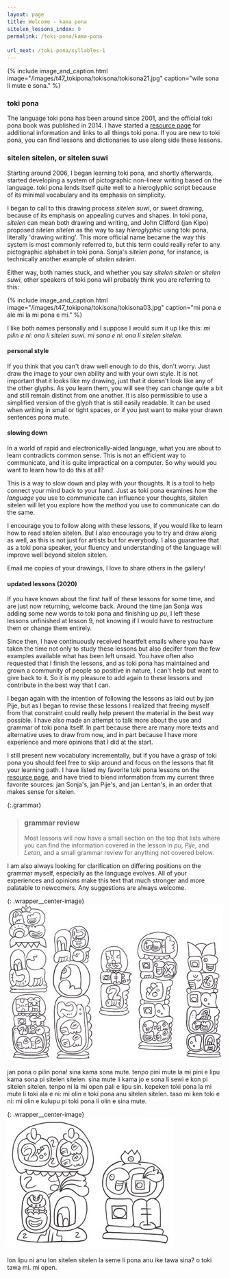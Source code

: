 ```yaml
---
layout: page
title: Welcome - kama pona
sitelen_lessons_index: 0
permalink: /toki-pona/kama-pona

url_next: /toki-pona/syllables-1
---
```


{% include image_and_caption.html image="/images/t47_tokipona/tokisona/tokisona21.jpg" caption="wile sona li mute e sona." %}

### toki pona

The language toki pona has been around since 2001, and the official toki pona book was published in 2014. I have started a [resource page](/toki-pona/about/) for additional information and links to all things toki pona. If you are new to toki pona, you can find lessons and dictionaries to use along side these lessons.

### sitelen sitelen, or sitelen suwi

Starting around 2006, I began learning toki pona, and shortly afterwards, started developing a system of pictographic non-linear writing based on the language. toki pona lends itself quite well to a hieroglyphic script because of its minimal vocabulary and its emphasis on simplicity.

I began to call to this drawing process _sitelen suwi_, or sweet drawing, because of its emphasis on appealing curves and shapes. In toki pona, _sitelen_ can mean both drawing and writing, and John Clifford (jan Kipo) proposed _sitelen sitelen_ as the way to say _hieroglyphic_ using toki pona, literally 'drawing writing'.  This more official name became the way this system is most commonly referred to, but this term could really refer to any pictographic alphabet in toki pona. Sonja's _sitelen pona_, for instance, is technically another example of _sitelen sitelen_.

Either way, both names stuck, and whether you say _sitelen sitelen_ or _sitelen suwi_, other speakers of toki pona will probably think you are referring to this:

{% include image_and_caption.html image="/images/t47_tokipona/tokisona/tokisona03.jpg" caption="mi pona e ale mi la mi pona e mi." %}

I like both names personally and I suppose I would sum it up like this: _mi pilin e ni: ona li sitelen suwi. mi sona e ni: ona li sitelen sitelen._

#### personal style

If you think that you can't draw well enough to do this, don't worry. Just draw the image to your own ability and with your own style. It is not important that it looks like my drawing, just that it doesn't look like any of the other glyphs. As you learn them, you will see they can change quite a bit and still remain distinct from one another. It is also permissible to use a simplified version of the glyph that is still easily readable. It can be used when writing in small or tight spaces, or if you just want to make your drawn sentences pona mute.

#### slowing down

In a world of rapid and electronically-aided language, what you are about to learn contradicts common sense. This is not an efficient way to communicate, and it is quite impractical on a computer. So why would you want to learn how to do this at all?

This is a way to slow down and play with your thoughts. It is a tool to help connect your mind back to your hand. Just as toki pona examines how the _language_ you use to communicate can influence your thoughts, sitelen sitelen will let you explore how the _method_ you use to communicate can do the same.

I encourage you to follow along with these lessons, if you would like to learn how to read sitelen sitelen. But I also encourage you to try and draw along as well, as this is not just for artists but for everybody. I also guarantee that as a toki pona speaker, your fluency and understanding of the language will improve well beyond sitelen sitelen.

Email me copies of your drawings, I love to share others in the gallery!

#### updated lessons (2020)

If you have known about the first half of these lessons for some time, and are just now returning, welcome back. Around the time jan Sonja was adding some new words to toki pona and finishing up _pu_, I left these lessons unfinished at lesson 9, not knowing if I would have to restructure them or change them entirely.

Since then, I have continuously received heartfelt emails where you have taken the time not only to study these lessons but also decifer from the few examples available what has been left unsaid. You have often also requested that I finish the lessons, and as toki pona has maintained and grown a community of people so positive in nature, I can't help but want to give back to it. So it is my pleasure to add again to these lessons and contribute in the best way that I can.

I began again with the intention of following the lessons as laid out by jan Pije, but as I began to revise these lessons I realized that freeing myself from that constraint could really help present the material in the best way possible. I have also made an attempt to talk more about the use and grammar of toki pona itself. In part because there are many more texts and alternative uses to draw from now, and in part because I have more experience and more opinions that I did at the start.

I still present new vocabulary incrementally, but if you have a grasp of toki pona you should feel free to skip around and focus on the lessons that fit your learning path.  I have listed my favorite toki pona lessons on the [resource page](/toki-pona/about/), and have tried to blend information from my current three favorite sources: jan Sonja's, jan Pije's, and jan Lentan's, in an order that makes sense for sitelen.

{:.grammar}
>### grammar review
>Most lessons will now have a small section on the top that lists where you can find the information covered in the lesson in _pu_, _Pije_, and _Letan_, and a small grammar review for anything not covered below.
>

I am also always looking for clarification on differing positions on the grammar myself, especially as the language evolves. All of your experiences and opinions make this text that much stronger and more palatable to newcomers. Any suggestions are always welcome.

{: .wrapper__center-image}
![lipu lawa pi esun kama](/images/t47/t47.200721_1.jpg)

jan pona o pilin pona! sina kama sona mute. tenpo pini mute la mi pini e lipu kama sona pi sitelen sitelen. sina mute li kama jo e sona li sewi e kon pi sitelen sitelen. tenpo ni la mi open pali e lipu sin.  kepeken toki pona la mi mute li toki ala e ni: mi olin e toki pona anu sitelen sitelen. taso mi ken toki e ni: mi olin e kulupu pi toki pona li olin e sina mute.

{: .wrapper__center-image}
![lipu lawa pi esun kama](/images/t47/t47.200721_2.jpg)

lon lipu ni anu lon sitelen sitelen la seme li pona anu ike tawa sina? o toki tawa mi. mi open.


